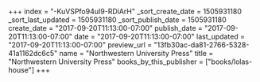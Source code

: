 +++
index = "-KuVSPfo94uI9-RDiArH"
_sort_create_date = 1505931180
_sort_last_updated = 1505931180
_sort_publish_date = 1505931180
create_date = "2017-09-20T11:13:00-07:00"
publish_date = "2017-09-20T11:13:00-07:00"
date = "2017-09-20T11:13:00-07:00"
last_updated = "2017-09-20T11:13:00-07:00"
preview_url = "13fb30ac-da81-2766-5328-41a1162dc6c5"
name = "Northwestern University Press"
title = "Northwestern University Press"
books_by_this_publisher = ["books/lolas-house"]
+++
